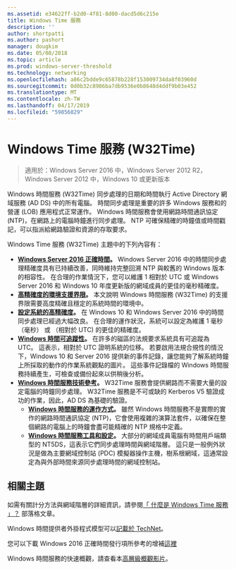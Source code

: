 ```yaml
---
ms.assetid: e34622ff-b2d0-4f81-8d00-dacd5d6c215e
title: Windows Time 服務
description: ''
author: shortpatti
ms.author: pashort
manager: dougkim
ms.date: 05/08/2018
ms.topic: article
ms.prod: windows-server-threshold
ms.technology: networking
ms.openlocfilehash: a86c2bdde9c65878b228f153009734da8f03960d
ms.sourcegitcommit: 0d0b32c8986ba7db9536e0b8648d4ddf9b03e452
ms.translationtype: MT
ms.contentlocale: zh-TW
ms.lasthandoff: 04/17/2019
ms.locfileid: "59856829"
---
```

# <a name="windows-time-service-w32time"></a>Windows Time 服務 (W32Time)

>適用於：Windows Server 2016 中，Windows Server 2012 R2，Windows Server 2012 中，Windows 10 或更新版本

Windows 時間服務 (W32Time) 同步處理的日期和時間執行 Active Directory 網域服務 (AD DS) 中的所有電腦。 時間同步處理是重要的許多 Windows 服務和的營運 (LOB) 應用程式正常運作。 Windows 時間服務會使用網路時間通訊協定 (NTP)，在網路上的電腦時鐘進行同步處理。 NTP 可確保精確的時鐘值或時間戳記，可以指派給網路驗證和資源的存取要求。

Windows Time 服務 (W32Time) 主題中的下列內容有：
- **[Windows Server 2016 正確時間](accurate-time.md)。** Windows Server 2016 中的時間同步處理精確度具有已持續改善，同時維持完整回溯 NTP 與較舊的 Windows 版本的相容性。 在合理的作業情況下，您可以維護 1 相對於 UTC 或 Windows Server 2016 和 Windows 10 年度更新版的網域成員的更佳的毫秒精確度。
- **[高精確度的環境支援界限](support-boundary.md)。** 本文說明 Windows 時間服務 (W32Time) 的支援界限需要高度精確且穩定的系統時間的環境中。
- **[設定系統的高精確度](configuring-systems-for-high-accuracy.md)。** 在 Windows 10 和 Windows Server 2016 中的時間同步處理已經過大幅改良。  在合理的運作狀況，系統可以設定為維護 1 毫秒 （毫秒） 或 （相對於 UTC) 的更佳的精確度。
- **[Windows 時間可追蹤性](windows-time-for-traceability.md)。** 在許多的磁區的法規要求系統具有可追蹤為 UTC。  這表示，相對於 UTC 證明系統的位移。  若要啟用法規合規性的情況下，Windows 10 和 Server 2016 提供新的事件記錄，讓您能夠了解系統時鐘上所採取的動作的作業系統觀點的圖片。  這些事件記錄檔的 Windows 時間服務持續產生，可檢查或備份起來以供稍後分析。
- **[Windows 時間服務技術參考](windows-time-service-tech-ref.md)。** W32Time 服務會提供網路而不需要大量的設定電腦的時鐘同步處理。 W32Time 服務是不可或缺的 Kerberos V5 驗證成功的作業，因此，AD DS 為基礎的驗證。
    - **[Windows 時間服務的運作方式](How-the-Windows-Time-Service-Works.md)。** 雖然 Windows 時間服務不是實際的實作的網路時間通訊協定 (NTP)，它會使用複雜的演算法套件，以確保在整個網路的電腦上的時鐘會盡可能精確的 NTP 規格中定義。
    - **[Windows 時間服務工具和設定](Windows-Time-Service-Tools-and-Settings.md)。** 大部分的網域成員電腦有時間用戶端類型的 NT5DS，這表示它們同步處理時間與網域階層。 這只是一般例外狀況是做為主要網域控制站 (PDC) 模擬器操作主機，樹系根網域，這通常設定為與外部時間來源同步處理時間的網域控制站。


## <a name="related-topics"></a>相關主題
如需有關計分方法與網域階層的詳細資訊，請參閱[「 什麼是 Windows Time 服務 」？](https://blogs.msdn.microsoft.com/w32time/2007/07/07/what-is-windows-time-service/) 部落格文章。

Windows 時間提供者外掛程式模型可以[記載於 TechNet](https://msdn.microsoft.com/library/windows/desktop/ms725475%28v=vs.85%29.aspx)。

您可以下載 Windows 2016 正確時間發行項所參考的增補[這裡](https://windocs.blob.core.windows.net/windocs/WindowsTimeSyncAccuracy_Addendum.pdf)

Windows 時間服務的快速概觀，請查看本[高層級概觀影片](https://aka.ms/WS2016TimeVideo)。

<!-- In this guide
In this guide:
Windows Accurate Time
High Accuracy
Support Boundary
Configuration for High Accuracy
Traceability for Compliance
Best Practices
Technical Reference
How the Windows Time Service Works
Windows Time Service Tools and Settings
-->

